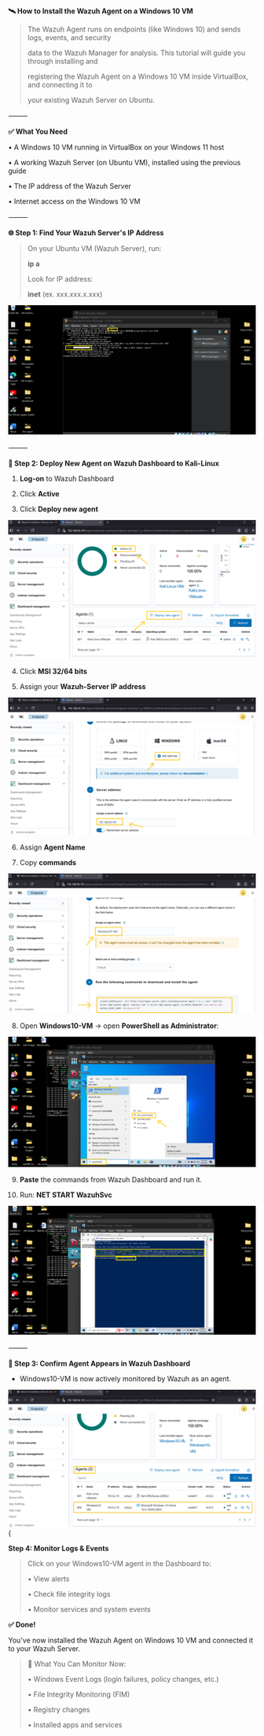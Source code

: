 ﻿**🛰️ How to Install the Wazuh Agent on a Windows 10 VM**

> The Wazuh Agent runs on endpoints (like Windows 10) and sends logs,
> events, and security
>
> data to the Wazuh Manager for analysis. This tutorial will guide you
> through installing and
>
> registering the Wazuh Agent on a Windows 10 VM inside VirtualBox, and
> connecting it to
>
> your existing Wazuh Server on Ubuntu.

⸻

**✅ What You Need**

• A Windows 10 VM running in VirtualBox on your Windows 11 host

• A working Wazuh Server (on Ubuntu VM), installed using the previous
guide

• The IP address of the Wazuh Server

• Internet access on the Windows 10 VM

⸻

**🌐 Step 1: Find Your Wazuh Server's IP Address**

> On your Ubuntu VM (Wazuh Server), run:
>
> **ip a**
>
> Look for IP address:
>
> **inet** (ex. xxx.xxx.x.xxx)

![](../images/7win-agent2-images/1.png) 

⸻

**🧰 Step 2: Deploy New Agent on Wazuh Dashboard to Kali-Linux**

1.  **Log-on** to Wazuh Dashboard

2.  Click **Active**

3.  Click **Deploy new agent**

![](../images/7win-agent2-images/2.png) 

4.  Click **MSI 32/64 bits**

5.  Assign your **Wazuh-Server IP address**

![](../images/7win-agent2-images/3.png) 

6.  Assign **Agent Name**

7.  Copy **commands**

![](../images/7win-agent2-images/4.png) 

8.  Open **Windows10-VM** -\> open **PowerShell as Administrator**:

![](../images/7win-agent2-images/5.png) 

9.  **Paste** the commands from Wazuh Dashboard and run it.

10. Run: **NET START WazuhSvc**

![](../images/7win-agent2-images/6.png) 

⸻

**🔄 Step 3: Confirm Agent Appears in Wazuh Dashboard**

- Windows10-VM is now actively monitored by Wazuh as an agent.

![](../images/7win-agent2-images/7.png){ 

**Step 4: Monitor Logs & Events**

> Click on your Windows10-VM agent in the Dashboard to:
>
> • View alerts
>
> • Check file integrity logs
>
> • Monitor services and system events

**✅ Done!**

You've now installed the Wazuh Agent on Windows 10 VM and connected it
to your Wazuh Server.

> 🔎 What You Can Monitor Now:
>
> • Windows Event Logs (login failures, policy changes, etc.)
>
> • File Integrity Monitoring (FIM)
>
> • Registry changes
>
> • Installed apps and services

